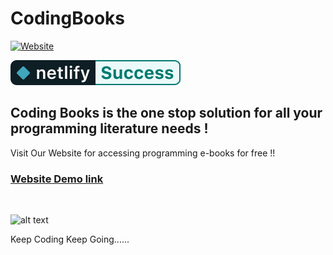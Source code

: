 # CodingBooks

[![Website](https://img.shields.io/website?label=codingbooks.netlify.app&style=for-the-badge&url=https%3A%2F%2Fmohitjaisal.com)](https://codingbooks.netlify.app)

<a href="https://codingbooks.netlify.app" target="_blank" rel="noopener noreferrer"><img src="https://github.com/mohitjaisal/GifStore/blob/master/RawImages/Netlify%20Success.svg" alt="Netlify Status"></a>
<br>
## Coding Books is the one stop solution for all your programming literature needs ! <br>
Visit Our Website for accessing programming e-books for free !!
<br>
<h3><a href="https://codingbooks.netlify.app" target="_blank" rel="noopener noreferrer">Website Demo link</a></h3>
<br>

![alt text](https://github.com/mohitjaisal/ImageStore/blob/master/GifStore/codingbooksgif.gif)

Keep Coding Keep Going......
